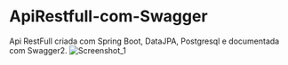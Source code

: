 # ApiRestfull-com-Swagger
Api RestFull criada com Spring Boot, DataJPA, Postgresql e documentada com Swagger2.
![Screenshot_1](https://user-images.githubusercontent.com/8074784/56577595-bc9c2300-65a1-11e9-9872-566afcc0b7c1.png)

